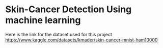 # Skin-Cancer Detection Using machine learning
Here is the link for the dataset used for this project
https://www.kaggle.com/datasets/kmader/skin-cancer-mnist-ham10000
